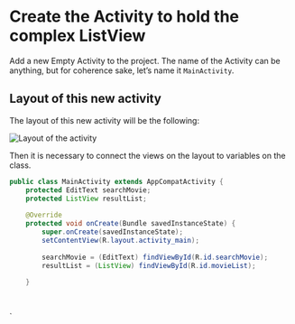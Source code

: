 # Create the Activity to hold the complex ListView
Add a new Empty Activity to the project. The name of the Activity can be anything, but for coherence sake, let’s name it `MainActivity`.

## Layout of this new activity
The layout of this new activity will be the following:

![][image-1]

Then it is necessary to connect the views on the layout to variables on the class.

```java
public class MainActivity extends AppCompatActivity {  
    protected EditText searchMovie;  
    protected ListView resultList;  
  
    @Override  
    protected void onCreate(Bundle savedInstanceState) {  
        super.onCreate(savedInstanceState);  
        setContentView(R.layout.activity_main);  
  
        searchMovie = (EditText) findViewById(R.id.searchMovie);  
        resultList = (ListView) findViewById(R.id.movieList);  
  
    }  
  
  
```
`

```java
```



[image-1]:	https://github.com/pontocom/MovieDatabase/blob/master/docs/images/Voila_Capture%202017-04-19_05-43-46_PM.png "Layout of the activity"